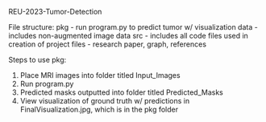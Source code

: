 REU-2023-Tumor-Detection

File structure:
pkg - run program.py to predict tumor w/ visualization
data - includes non-augmented image data
src - includes all code files used in creation of project
files - research paper, graph, references

Steps to use pkg:
1. Place MRI images into folder titled Input_Images
2. Run program.py
3. Predicted masks outputted into folder titled Predicted_Masks
4. View visualization of ground truth w/ predictions in FinalVisualization.jpg,
   which is in the pkg folder
